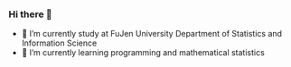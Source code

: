 ### Hi there 👋
- 🔭 I’m currently study at FuJen University Department of Statistics and Information Science
- 🌱 I’m currently learning programming and mathematical statistics
<!--
**xuan9141/xuan9141** is a ✨ _special_ ✨ repository because its `README.md` (this file) appears on your GitHub profile.

Here are some ideas to get you started:

- 🔭 I’m currently study at FuJen University Department of Statistics and Information Science
- 🌱 I’m currently learning programming and mathematical statistics
- 👯 I’m looking to collaborate on ...
- 🤔 I’m looking for help with ...
- 💬 Ask me about ...
- 📫 How to reach me: ...
- 😄 Pronouns: ...
- ⚡ Fun fact: ...
-->
